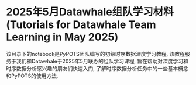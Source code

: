 # 2025年5月Datawhale组队学习材料 (Tutorials for Datawhale Team Learning in May 2025)

该目录下的notebook是PyPOTS团队编写的初级时序数据深度学习教程, 该教程服务于我们和Datawhale于2025年5月联办的组队学习课程,
旨在帮助对深度学习和时序数据分析感兴趣的朋友们快速入门, 了解时序数据分析任务中的一些基本概念和PyPOTS的使用方法.